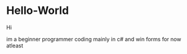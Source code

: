 Hello-World
===========

Hi

im a beginner programmer coding mainly in c# and win forms for now atleast
